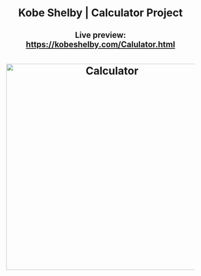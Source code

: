 <h1 align = "center"> Kobe Shelby | Calculator Project </h1>
<h2 align = "center"> Live preview: <a href = "Link">https://kobeshelby.com/Calulator.html</a></h2>
<h1 align = "center"> <img src = "https://user-images.githubusercontent.com/34294040/181406715-a7025b85-e969-4043-ba70-99eff706718b.png" width = "550" alt = Calculator></h1>
